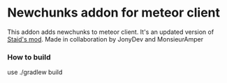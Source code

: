# Newchunks addon for meteor client

This addon adds newchunks to meteor client. It's an updated version of [Staid's mod](https://github.com/StaidChannel708/newchunks).
Made in collaboration by JonyDev and MonsieurAmper

### How to build

use ./gradlew build
